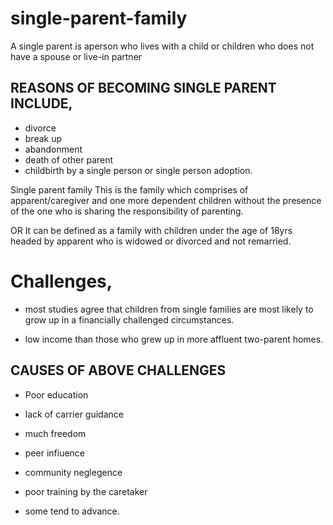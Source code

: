 # single-parent-family

A single parent is aperson who lives with a child or children who does not have a spouse or live-in partner
 ## REASONS OF BECOMING SINGLE PARENT INCLUDE,

- divorce
- break up
- abandonment
- death of other parent
- childbirth by a single person or single person adoption.

Single parent family
This is the family which comprises of apparent/caregiver and one more dependent children without the presence of the one who is sharing the responsibility of parenting.

OR
It can be defined as a family with children under the age of 18yrs headed by apparent who is widowed or divorced and not remarried.


# Challenges,

- most studies agree that children from single families are most likely to grow up in a financially challenged circumstances.

- low income than those who grew up in more affluent two-parent homes.

## CAUSES OF ABOVE CHALLENGES

- Poor education

- lack of carrier guidance

- much freedom

- peer infiuence

- community neglegence

- poor training by the caretaker

- some tend to 
 advance.
